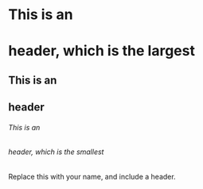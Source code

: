 # This is an <h1> header, which is the largest
## This is an <h2> header
###### This is an <h6> header, which is the smallest




Replace this with your name, and include a header.
